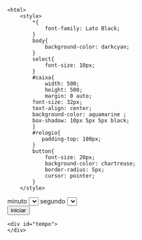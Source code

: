     <html>
        <style>
            *{
                font-family: Lato Black;
            }
            body{
                background-color: darkcyan;
            }
            select{
                font-size: 10px;
            }
            #caixa{
                width: 500;
                height: 500;
                margin: 0 auto;
            font-size: 32px;    
            text-align: center;
            background-color: aquamarine ;
            box-shadow: 10px 5px 5px black;
            }
            #relogio{
               padding-top: 100px;
            }
            button{
                font-size: 20px;
                background-color: chartreuse;
                border-radius: 5px;
                cursor: pointer;
            }
        </style>
<div id="caixa">
    <div id="relogio">
        <label for="minuto">minuto</label>
        <select id="minuto" name="minuto"></select>
        <label for="segundo">segundo</label>
        <select id="segundo" name="segundo"></select>
       <br>
        <button  onclick="clicar()">iniciar</button>
    </div>

    <div id="tempo">
    </div>
</div>
    <script>
        var minuto = document.getElementById("minuto")
        var segundo = document.getElementById("segundo")
        var tempo = document.getElementById("tempo")
      for (let index = 0; index <=60; index++) {
         minuto.innerHTML +='<option value="'+index+'">'+index+'</option>'
         segundo.innerHTML +='<option value="'+index+'" >'+index+'</option>'
          
      }  

function clicar(){
    var seg = segundo.value
    var min = minuto.value
setInterval(function(){  
   
   
   if(seg<0){
       if(min==0){
           clearInterval(setInterval)
       }else{
           min--
           seg=59
       }
           
     
   }else{
      
   tempo.innerHTML=min+":"+seg
    seg-- 
}
   
  
    
    
},1000)


  
}

  
 

        
    </script>


    </html>




